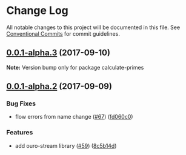 # Change Log

All notable changes to this project will be documented in this file.
See [Conventional Commits](https://conventionalcommits.org) for commit guidelines.

<a name="0.0.1-alpha.3"></a>
## [0.0.1-alpha.3](https://github.com/zacharygolba/iter.js/compare/v0.0.1-alpha.2...v0.0.1-alpha.3) (2017-09-10)




**Note:** Version bump only for package calculate-primes

<a name="0.0.1-alpha.2"></a>
## [0.0.1-alpha.2](https://github.com/zacharygolba/iter.js/compare/v0.0.1-alpha.1...v0.0.1-alpha.2) (2017-09-09)


### Bug Fixes

* flow errors from name change ([#67](https://github.com/zacharygolba/iter.js/issues/67)) ([fd060c0](https://github.com/zacharygolba/iter.js/commit/fd060c0))


### Features

* add ouro-stream library ([#59](https://github.com/zacharygolba/iter.js/issues/59)) ([8c5b14d](https://github.com/zacharygolba/iter.js/commit/8c5b14d))
